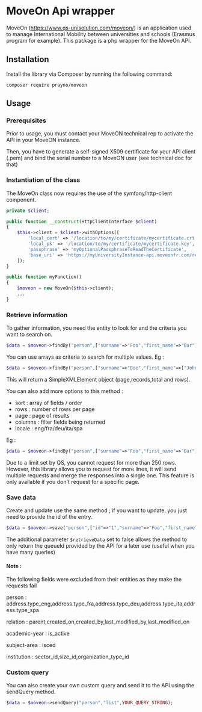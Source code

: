 # MoveOn Api wrapper

MoveOn (https://www.qs-unisolution.com/moveon/) is an application used to manage International Mobility between universities and schools (Erasmus program for example). 
This package is a php wrapper for the MoveOn API.

## Installation
Install the library via Composer by running the following command:

`composer require prayno/moveon`

## Usage

### Prerequisites
Prior to usage, you must contact your MoveON technical rep to activate the API in your MoveON instance.

Then, you have to generate a self-signed X509 certificate for your API client (.pem) and bind the serial number to a MoveON user (see technical doc for that)

### Instantiation of the class
The MoveOn class now requires the use of the symfony/http-client component.
```php
private $client;

public function __construct(HttpClientInterface $client)
{
    $this->client = $client->withOptions([
        'local_cert' => '/location/to/my/certificate/mycertificate.crt',
        'local_pk' => '/location/to/my/certificate/mycertificate.key',
        'passphrase' => 'myOptionalPassphraseToReadTheCertificate',
        'base_uri' => 'https://myUniversityInstance-api.moveonfr.com/restService/index.php?version=3.0'
    ]);
}

public function myFunction()
{
    $moveon = new MoveOn($this->client);
    ...
}
```

### Retrieve information
To gather information, you need the entity to look for and the criteria you want to search on.
```php
$data = $moveon->findBy("person",["surname"=>"Foo","first_name"=>"Bar"]);
```
You can use arrays as criteria to search for multiple values. Eg :
```php
$data = $moveon->findBy("person",["surname"=>"Doe","first_name"=>["John","Jane"]]);
```

This will return a SimpleXMLElement object (page,records,total and rows).

You can also add more options to this method :
- sort : array of fields / order
- rows : number of rows per page
- page : page of results
- columns : filter fields being returned
- locale : eng/fra/deu/ita/spa

Eg :
```php
$data = $moveon->findBy("person",["surname"=>"Foo","first_name"=>"Bar"],["surname"=>"asc","first_name"=>"asc"],20,1,["email","surname","last_name"],"fra");
```

Due to a limit set by QS, you cannot request for more than 250 rows. However, this library allows you to request for more lines, it will send multiple requests and merge the responses into a single one.
This feature is only available if you don't request for a specific page.

### Save data
Create and update use the same method ; if you want to update, you just need to provide the id of the entry.

```php
$data = $moveon->save("person",["id"=>"1","surname"=>"Foo","first_name"=>"Bar"]);
```

The additional parameter `$retrieveData` set to false allows the method to only return the queueId provided by the API for a later use (useful when you have many queries)

#### Note :

The following fields were excluded from their entities as they make the requests fail

person : 
address.type_eng,address.type_fra,address.type_deu,address.type_ita,address.type_spa

relation :
parent,created_on,created_by,last_modified_by,last_modified_on

academic-year :
is_active

subject-area :
isced

institution :
sector_id,size_id,organization_type_id

### Custom query
You can also create your own custom query and send it to the API using the sendQuery method.
```php
$data = $moveon->sendQuery("person","list",YOUR_QUERY_STRING);
```
